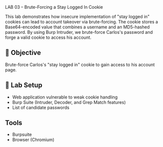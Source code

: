  LAB 03 – Brute-Forcing a Stay Logged In Cookie

This lab demonstrates how insecure implementation of "stay logged in" cookies can lead to account takeover via brute-forcing. The cookie stores a Base64-encoded value that combines a username and an MD5-hashed password. By using Burp Intruder, we brute-force Carlos's password and forge a valid cookie to access his account.

## 🎯 Objective

Brute-force Carlos's "stay logged in" cookie to gain access to his account page.

## 🧪 Lab Setup

- Web application vulnerable to weak cookie handling
- Burp Suite (Intruder, Decoder, and Grep Match features)
- List of candidate passwords

## Tools
- Burpsuite
- Browser (Chromium)
